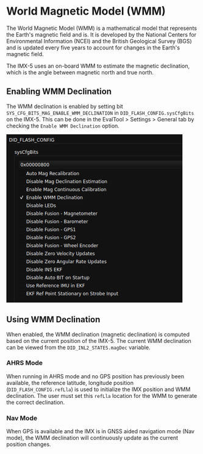 # World Magnetic Model (WMM)

The World Magnetic Model (WMM) is a mathematical model that represents the Earth's magnetic field and is. It is developed by the National Centers for Environmental Information (NCEI) and the British Geological Survey (BGS) and is updated every five years to account for changes in the Earth's magnetic field.

The IMX-5 uses an on-board WMM to estimate the magnetic declination, which is the angle between magnetic north and true north. 

## Enabling WMM Declination

The WMM declination is enabled by setting bit `SYS_CFG_BITS_MAG_ENABLE_WMM_DECLINATION` in `DID_FLASH_CONFIG.sysCfgBits` on the IMX-5.  This can be done in the EvalTool > Settings > General tab by checking the `Enable WMM Declination` option.

![wmm_enable_evaltool](./images/wmm_enable_evaltool.png)

## Using WMM Declination

When enabled, the WMM declination (magnetic declination) is computed based on the current position of the IMX-5.   The current WMM declination can be viewed from the `DID_INL2_STATES.magDec` variable. 

### AHRS Mode

When running in AHRS mode and no GPS position has previously been available, the reference latitude, longitude position (`DID_FLASH_CONFIG.refLla`) is used to initialize the IMX position and WMM declination.   The user must set this `refLla` location for the WMM to generate the correct declination. 

### Nav Mode

When GPS is available and the IMX is in GNSS aided navigation mode (Nav mode), the WMM declination will continuously update as the current position changes.  


